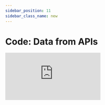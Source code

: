 ```yaml
---
sidebar_position: 11
sidebar_class_name: new
---
```


# Code: Data from APIs

<div style={{position: 'relative', paddingBottom: '59.01639344262295%', height: 0}}>
  <iframe src="https://www.loom.com/embed/ba7b55cabaf1403fab00183f2ad8bfb7" frameBorder={0} webkitallowfullscreen mozallowfullscreen allowFullScreen style={{position: 'absolute', top: 0, left: 0, width: '100%', height: '100%'}} />
</div>

<br/>

Retrieve data from web APIs and import it into Decipad using our Code Integration feature. To create a code integration, add a new integration block and choose "Code" (see [Integration Basics](/docs/integrations/basics) for details). In the code editor, you'll find an example that showcases how to fetch data from a public web API:

## Running Code

![code editor](./img/code-codeeditor.png)

In order to get data from a code integration into your document, you need to first run the code with the "Run"-button. Once ran, you can then continue to the result preview either via the navigation bar, or the "Continue"-button. Upon running the code, we will show you a small console at the bottom of the code block so you get feedback on any errors that may occur.

## Previewing Data

![code editor](./img/code-preview.png)

On the preview pane you will see the result and the format it will be available in in your document. Here you can change the type of the columns or simple result, and make sure that you actually got the data you wanted. Once done with this step, the "Insert"-button will give you a new integration block that you can re-use in your document just like any other variable (see [Integration Basics](/docs/integrations/basics) for details).

## Private Keys (Coming Soon)

We have a future update planned that will introduce the option to specify private keys, ensuring secure reuse within your code. With this feature, you will be able to protect your API setup and restrict access from unauthorized users. Stay tuned for more information on how to utilize private keys effectively or contact us via [support@decipad.com](mailto:support@decipad.com).
